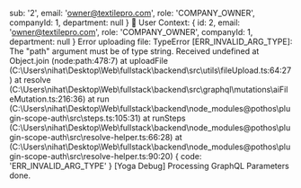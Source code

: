 sub: '2',
email: 'owner@textilepro.com',
role: 'COMPANY_OWNER',
companyId: 1,
department: null
}
👤 User Context: {
id: 2,
email: 'owner@textilepro.com',
role: 'COMPANY_OWNER',
companyId: 1,
department: null
}
Error uploading file: TypeError [ERR_INVALID_ARG_TYPE]: The "path" argument must be of type string. Received undefined
at Object.join (node:path:478:7)
at uploadFile (C:\Users\nihat\Desktop\Web\fullstack\backend\src\utils\fileUpload.ts:64:27)
at resolve (C:\Users\nihat\Desktop\Web\fullstack\backend\src\graphql\mutations\aiFileMutation.ts:216:36)
at run (C:\Users\nihat\Desktop\Web\fullstack\backend\node_modules\@pothos\plugin-scope-auth\src\steps.ts:105:31)
at runSteps (C:\Users\nihat\Desktop\Web\fullstack\backend\node_modules\@pothos\plugin-scope-auth\src\resolve-helper.ts:66:28)
at <anonymous> (C:\Users\nihat\Desktop\Web\fullstack\backend\node_modules\@pothos\plugin-scope-auth\src\resolve-helper.ts:90:20) {
code: 'ERR_INVALID_ARG_TYPE'
}
[Yoga Debug] Processing GraphQL Parameters done.
